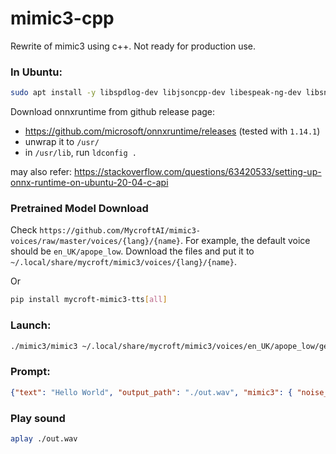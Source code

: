 # mimic3-cpp

Rewrite of mimic3 using c++. Not ready for production use.


### In Ubuntu:

```bash
sudo apt install -y libspdlog-dev libjsoncpp-dev libespeak-ng-dev libsndfile1-dev libutfcpp-dev
```

Download onnxruntime from github release page:

- https://github.com/microsoft/onnxruntime/releases (tested with `1.14.1`)
- unwrap it to `/usr/`
- in `/usr/lib`, run `ldconfig .`

may also refer: https://stackoverflow.com/questions/63420533/setting-up-onnx-runtime-on-ubuntu-20-04-c-api

### Pretrained Model Download

Check `https://github.com/MycroftAI/mimic3-voices/raw/master/voices/{lang}/{name}`. For example, the default voice should be `en_UK/apope_low`.
Download the files and put it to `~/.local/share/mycroft/mimic3/voices/{lang}/{name}`.

Or

```bash
pip install mycroft-mimic3-tts[all]
```

### Launch:

```bash
./mimic3/mimic3 ~/.local/share/mycroft/mimic3/voices/en_UK/apope_low/generator.onnx .
```

### Prompt:

```json
{"text": "Hello World", "output_path": "./out.wav", "mimic3": { "noise_scale": 0.067, "length_scale": 1.0, "noise_w": 0.2}}
```

### Play sound

```bash
aplay ./out.wav
```
